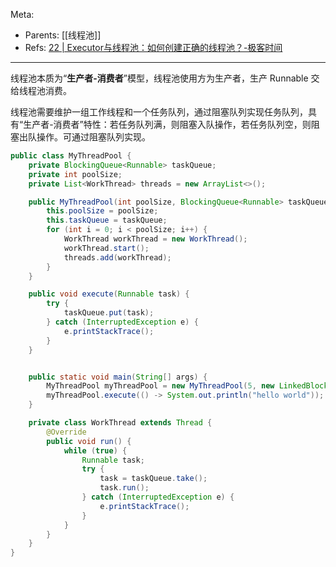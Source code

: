 Meta:

- Parents: [[线程池]]
- Refs: [22 | Executor与线程池：如何创建正确的线程池？-极客时间](https://time.geekbang.org/column/article/90771)

---

线程池本质为“**生产者-消费者**”模型，线程池使用方为生产者，生产 Runnable 交给线程池消费。

线程池需要维护一组工作线程和一个任务队列，通过阻塞队列实现任务队列，具有“生产者-消费者”特性：若任务队列满，则阻塞入队操作，若任务队列空，则阻塞出队操作。可通过阻塞队列实现。

```java
public class MyThreadPool {
    private BlockingQueue<Runnable> taskQueue;
    private int poolSize;
    private List<WorkThread> threads = new ArrayList<>();

    public MyThreadPool(int poolSize, BlockingQueue<Runnable> taskQueue) {
        this.poolSize = poolSize;
        this.taskQueue = taskQueue;
        for (int i = 0; i < poolSize; i++) {
            WorkThread workThread = new WorkThread();
            workThread.start();
            threads.add(workThread);
        }
    }

    public void execute(Runnable task) {
        try {
            taskQueue.put(task);
        } catch (InterruptedException e) {
            e.printStackTrace();
        }
    }


    public static void main(String[] args) {
        MyThreadPool myThreadPool = new MyThreadPool(5, new LinkedBlockingQueue<>());
        myThreadPool.execute(() -> System.out.println("hello world"));
    }

    private class WorkThread extends Thread {
        @Override
        public void run() {
            while (true) {
                Runnable task;
                try {
                    task = taskQueue.take();
                    task.run();
                } catch (InterruptedException e) {
                    e.printStackTrace();
                }
            }
        }
    }
}
```
